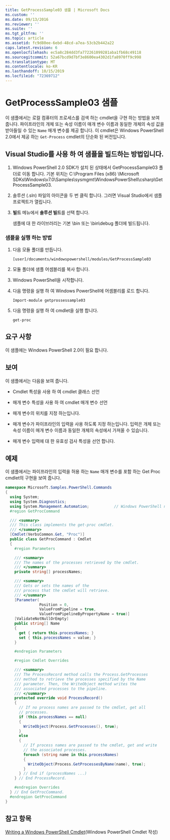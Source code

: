 ```yaml
---
title: GetProcessSample03 샘플 | Microsoft Docs
ms.custom: ''
ms.date: 09/13/2016
ms.reviewer: ''
ms.suite: ''
ms.tgt_pltfrm: ''
ms.topic: article
ms.assetid: fc9d80ee-6ebd-48cd-a7ea-53cb2b442a22
caps.latest.revision: 6
ms.openlocfilehash: ec5a8c284dd3fa772261099281aba1fb68c49118
ms.sourcegitcommit: 52a67bcd9d7bf3e8600ea4302d1fa8970ff9c998
ms.translationtype: MT
ms.contentlocale: ko-KR
ms.lasthandoff: 10/15/2019
ms.locfileid: "72369712"
---
```

# <a name="getprocesssample03-sample"></a>GetProcessSample03 샘플

이 샘플에서는 로컬 컴퓨터의 프로세스를 검색 하는 cmdlet을 구현 하는 방법을 보여 줍니다. 파이프라인의 개체 또는 속성 이름이 매개 변수 이름과 동일한 개체의 속성 값을 받아들일 수 있는 `Name` 매개 변수를 제공 합니다. 이 cmdlet은 Windows PowerShell 2.0에서 제공 하는 `Get-Process` cmdlet의 단순화 된 버전입니다.

## <a name="how-to-build-the-sample-using-visual-studio"></a>Visual Studio를 사용 하 여 샘플을 빌드하는 방법입니다.

1. Windows PowerShell 2.0 SDK가 설치 된 상태에서 GetProcessSample03 폴더로 이동 합니다. 기본 위치는 C:\Program Files (x86) \Microsoft SDKs\Windows\v7.0\Samples\sysmgmt\WindowsPowerShell\csharp\GetProcessSample03.

2. 솔루션 (.sln) 파일의 아이콘을 두 번 클릭 합니다. 그러면 Visual Studio에서 샘플 프로젝트가 열립니다.

3. **빌드** 메뉴에서 **솔루션 빌드**를 선택 합니다.

    샘플에 대 한 라이브러리는 기본 \bin 또는 \bin\debug 폴더에 빌드됩니다.

### <a name="how-to-run-the-sample"></a>샘플을 실행 하는 방법

1. 다음 모듈 폴더를 만듭니다.

    `[user]/documents/windowspowershell/modules/GetProcessSample03`

2. 모듈 폴더에 샘플 어셈블리를 복사 합니다.

3. Windows PowerShell을 시작합니다.

4. 다음 명령을 실행 하 여 Windows PowerShell에 어셈블리를 로드 합니다.

    `Import-module getprossessample03`

5. 다음 명령을 실행 하 여 cmdlet을 실행 합니다.

    `get-proc`

## <a name="requirements"></a>요구 사항

이 샘플에는 Windows PowerShell 2.0이 필요 합니다.

## <a name="demonstrates"></a>보여

이 샘플에서는 다음을 보여 줍니다.

- Cmdlet 특성을 사용 하 여 cmdlet 클래스 선언

- 매개 변수 특성을 사용 하 여 cmdlet 매개 변수 선언

- 매개 변수의 위치를 지정 하는입니다.

- 매개 변수가 파이프라인의 입력을 사용 하도록 지정 하는입니다. 입력은 개체 또는 속성 이름이 매개 변수 이름과 동일한 개체의 속성에서 가져올 수 있습니다.

- 매개 변수 입력에 대 한 유효성 검사 특성을 선언 합니다.

## <a name="example"></a>예제

이 샘플에서는 파이프라인의 입력을 허용 하는 `Name` 매개 변수를 포함 하는 Get Proc cmdlet의 구현을 보여 줍니다.

```csharp
namespace Microsoft.Samples.PowerShell.Commands
{
  using System;
  using System.Diagnostics;
  using System.Management.Automation;           // Windows PowerShell namespace
  #region GetProcCommand

  /// <summary>
  /// This class implements the get-proc cmdlet.
  /// </summary>
  [Cmdlet(VerbsCommon.Get, "Proc")]
  public class GetProcCommand : Cmdlet
  {
    #region Parameters

    /// <summary>
    /// The names of the processes retrieved by the cmdlet.
    /// </summary>
    private string[] processNames;

    /// <summary>
    /// Gets or sets the names of the
    /// process that the cmdlet will retrieve.
    /// </summary>
    [Parameter(
               Position = 0,
               ValueFromPipeline = true,
               ValueFromPipelineByPropertyName = true)]
    [ValidateNotNullOrEmpty]
    public string[] Name
    {
      get { return this.processNames; }
      set { this.processNames = value; }
    }

    #endregion Parameters

    #region Cmdlet Overrides

    /// <summary>
    /// The ProcessRecord method calls the Process.GetProcesses
    /// method to retrieve the processes specified by the Name
    /// parameter. Then, the WriteObject method writes the
    /// associated processes to the pipeline.
    /// </summary>
    protected override void ProcessRecord()
    {
      // If no process names are passed to the cmdlet, get all
      // processes.
      if (this.processNames == null)
      {
        WriteObject(Process.GetProcesses(), true);
      }
      else
      {
        // If process names are passed to the cmdlet, get and write
        // the associated processes.
        foreach (string name in this.processNames)
        {
          WriteObject(Process.GetProcessesByName(name), true);
        }
      } // End if (processNames ...)
    } // End ProcessRecord.

    #endregion Overrides
  } // End GetProcCommand.
  #endregion GetProcCommand
}
```

## <a name="see-also"></a>참고 항목

[Writing a Windows PowerShell Cmdlet](./writing-a-windows-powershell-cmdlet.md)(Windows PowerShell Cmdlet 작성)
